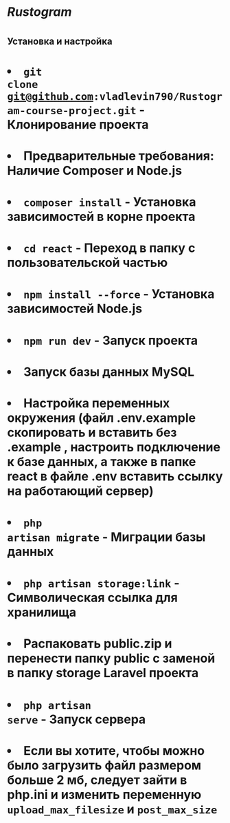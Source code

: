 #    <h1><i style="font-style: bold;">Rustogram</i></h1>
#    <h2>Установка и настройка</h2>
#    <ol>
#        <li><code>git clone git@github.com:vladlevin790/Rustogram-course-project.git</code> - Клонирование проекта</li>
#        <li> Предварительные требования: Наличие Composer и Node.js</li>
#        <li> <code>composer install</code> - Установка зависимостей в корне проекта</li>
#        <li> <code>cd react</code> - Переход в папку с пользовательской частью</li>
#        <li> <code>npm install --force</code> - Установка зависимостей Node.js</li>
#        <li> <code>npm run dev</code> - Запуск проекта</li>
#        <li> Запуск базы данных MySQL</li>
#        <li> Настройка переменных окружения (файл .env.example скопировать и вставить без .example , настроить подключение к базе данных, а также в папке react в файле .env вставить ссылку на работающий сервер)</li>
#        <li> <code>php artisan migrate</code> - Миграции базы данных</li>
#        <li> <code>php artisan storage:link</code> - Символическая ссылка для хранилища</li>
#        <li>Распаковать public.zip и перенести папку public с заменой в папку storage Laravel проекта</li>
#        <li><code>php artisan serve</code> - Запуск сервера</li>
#        <li>Если вы хотите, чтобы можно было загрузить файл размером больше 2 мб, следует зайти в php.ini и изменить переменную <code>upload_max_filesize</code> и <code>post_max_size</code></li>
#    </ol>
